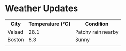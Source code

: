 # Weather Updates

<!-- WEATHER-UPDATE-START -->
<table><tr><th>City</th><th>Temperature (°C)</th><th>Condition</th></tr><tr><td>Valsad</td><td>28.1</td><td>Patchy rain nearby</td></tr><tr><td>Boston</td><td>8.3</td><td>Sunny</td></tr><tr><td></td><td></td><td></td></tr></table>
<!-- WEATHER-UPDATE-END -->
